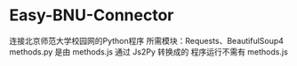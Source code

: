 # Easy-BNU-Connector
连接北京师范大学校园网的Python程序
所需模块：Requests、BeautifulSoup4
methods.py 是由 methods.js 通过 Js2Py 转换成的
程序运行不需有 methods.js
